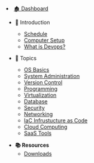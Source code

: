 <li id="dash">
<a href="https://tekperfect.com/devops-docs/#/README">🏚 Dashboard</a>
</li>

- 👋 Introduction
    - [Schedule](/courses/01-Introduction/lessons/schedule.md)
    - [Computer Setup](/courses/01-Introduction/lessons/computer-setup.md)
    - [What is Devops?](/courses/01-Introduction/lessons/what-is-devops.md)

- 📅 Topics
    - [OS Basics](courses/02-Os_Basics/home.md)
    - [System Administration](courses/03-System_Administration/home.md)
    - [Version Control](courses/04-Version_Control/home.md)
    - [Programming](courses/05-Programming/home.md)
    - [Virtualization](courses/06-Virtualization/home.md)
    - [Database](courses/07-Databases/home.md)
    - [Security](courses/08-Security/home.md)
    - [Networking](courses/10-Networking/home.md)
    - [IaC Infrustucture as Code](courses/13-IAC/home.md)
    - [Cloud Computing](courses/14-Cloud_Computing/home.md)
    - [SaaS Tools](courses/15-SaaS_Tools/home.md)
<!-- - **📘 Glossary**
    - [𝑨+ Certification](/resources/a+Cert.md) -->
- **📚 Resources**
    - [Downloads](/resources/downloads.md)
    <!-- - [Cheatsheets](/resources/cheatsheets.md) -->
